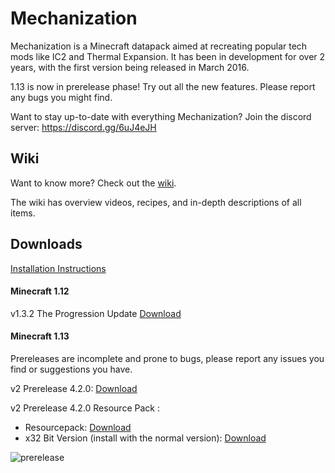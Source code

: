 # Mechanization
Mechanization is a Minecraft datapack aimed at recreating popular tech mods like IC2 and Thermal Expansion. It has been in development for over 2 years, with the first version being released in March 2016.

1.13 is now in prerelease phase! Try out all the new features. Please report any bugs you might find.

Want to stay up-to-date with everything Mechanization? Join the discord server: https://discord.gg/6uJ4eJH

## Wiki
Want to know more? Check out the [wiki](https://github.com/ImCoolYeah105/Mechanization/wiki).

The wiki has overview videos, recipes, and in-depth descriptions of all items.

## Downloads

[Installation Instructions](https://github.com/ImCoolYeah105/Mechanization/wiki/Installion)

#### Minecraft 1.12

v1.3.2 The Progression Update [Download](https://www.dropbox.com/s/z895rnqzrk25np1/mechanization_v1.3.2.zip?dl=1)

#### Minecraft 1.13

Prereleases are incomplete and prone to bugs, please report any issues you find or suggestions you have.

v2 Prerelease 4.2.0: [Download](https://www.dropbox.com/s/vat2mpf6wkwi0b4/MechanizationPre_4.2.0.zip?dl=1)

v2 Prerelease 4.2.0 Resource Pack :
* Resourcepack: [Download](https://www.dropbox.com/s/rq646frqxrrktzv/MechanizationResources.zip?dl=1)
* x32 Bit Version (install with the normal version): [Download](https://www.dropbox.com/s/rq646frqxrrktzv/MechanizationResources.zip?dl=1)

![prerelease](https://i.imgur.com/l24m8kg.png)
